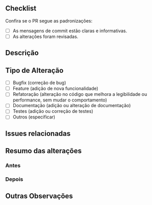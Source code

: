 ## Checklist
Confira se o PR segue as padronizações:
- [ ] As mensagens de commit estão claras e informativas.
- [ ] As alterações foram revisadas.

## Descrição

## Tipo de Alteração

- [ ] Bugfix (correção de bug)
- [ ] Feature (adição de nova funcionalidade)
- [ ] Refatoração (alteração no código que melhora a legibilidade ou performance, sem mudar o comportamento)
- [ ] Documentação (adição ou alteração de documentação)
- [ ] Testes (adição ou correção de testes)
- [ ] Outros (especificar)

## Issues relacionadas

## Resumo das alterações

### Antes

### Depois

## Outras Observações
